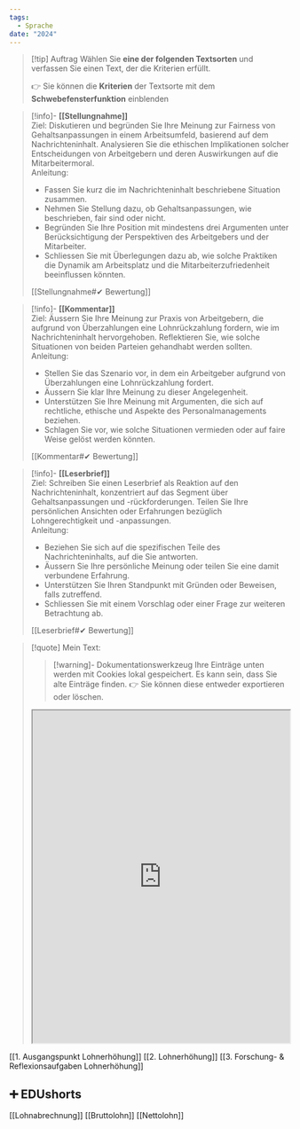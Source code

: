 ```yaml
---
tags:
  - Sprache
date: "2024"
---
```


>[!tip] Auftrag
>Wählen Sie **eine der folgenden Textsorten** und verfassen Sie einen Text, der die Kriterien erfüllt.
>
>👉 Sie können die **Kriterien** der Textsorte mit dem **Schwebefensterfunktion** einblenden

>[!info]- **[[Stellungnahme]]**  
>Ziel: Diskutieren und begründen Sie Ihre Meinung zur Fairness von Gehaltsanpassungen in einem Arbeitsumfeld, basierend auf dem Nachrichteninhalt. Analysieren Sie die ethischen Implikationen solcher Entscheidungen von Arbeitgebern und deren Auswirkungen auf die Mitarbeitermoral.  
>Anleitung:  
>- Fassen Sie kurz die im Nachrichteninhalt beschriebene Situation zusammen.  
>- Nehmen Sie Stellung dazu, ob Gehaltsanpassungen, wie beschrieben, fair sind oder nicht.  
>- Begründen Sie Ihre Position mit mindestens drei Argumenten unter Berücksichtigung der Perspektiven des Arbeitgebers und der Mitarbeiter.  
>- Schliessen Sie mit Überlegungen dazu ab, wie solche Praktiken die Dynamik am Arbeitsplatz und die Mitarbeiterzufriedenheit beeinflussen könnten.  
>
>[[Stellungnahme#✔ Bewertung]]

>[!info]- **[[Kommentar]]**  
>Ziel: Äussern Sie Ihre Meinung zur Praxis von Arbeitgebern, die aufgrund von Überzahlungen eine Lohnrückzahlung fordern, wie im Nachrichteninhalt hervorgehoben. Reflektieren Sie, wie solche Situationen von beiden Parteien gehandhabt werden sollten.  
>Anleitung:  
>- Stellen Sie das Szenario vor, in dem ein Arbeitgeber aufgrund von Überzahlungen eine Lohnrückzahlung fordert.  
>- Äussern Sie klar Ihre Meinung zu dieser Angelegenheit.  
>- Unterstützen Sie Ihre Meinung mit Argumenten, die sich auf rechtliche, ethische und Aspekte des Personalmanagements beziehen.  
>- Schlagen Sie vor, wie solche Situationen vermieden oder auf faire Weise gelöst werden könnten.  
>
>[[Kommentar#✔ Bewertung]]

>[!info]- **[[Leserbrief]]**  
>Ziel: Schreiben Sie einen Leserbrief als Reaktion auf den Nachrichteninhalt, konzentriert auf das Segment über Gehaltsanpassungen und -rückforderungen. Teilen Sie Ihre persönlichen Ansichten oder Erfahrungen bezüglich Lohngerechtigkeit und -anpassungen.  
>Anleitung:  
>- Beziehen Sie sich auf die spezifischen Teile des Nachrichteninhalts, auf die Sie antworten.  
>- Äussern Sie Ihre persönliche Meinung oder teilen Sie eine damit verbundene Erfahrung.  
>- Unterstützen Sie Ihren Standpunkt mit Gründen oder Beweisen, falls zutreffend.  
>- Schliessen Sie mit einem Vorschlag oder einer Frage zur weiteren Betrachtung ab.  
>
>[[Leserbrief#✔ Bewertung]]

   >[!quote] Mein Text:
>>[!warning]- Dokumentationswerkzeug 
>Ihre Einträge unten werden mit Cookies lokal gespeichert. Es kann sein, dass Sie alte Einträge finden. 
>👉 Sie können diese entweder exportieren oder löschen.
>
><iframe width="100%" height="600" src="https://app.Lumi.education/run/KWcs8f" allowfullscreen allow="geolocation *; autoplay; encrypted-media"></iframe>

[[1. Ausgangspunkt Lohnerhöhung]]
[[2. Lohnerhöhung]]
[[3. Forschung- & Reflexionsaufgaben Lohnerhöhung]]

## ➕ EDUshorts
[[Lohnabrechnung]]
[[Bruttolohn]]
[[Nettolohn]]